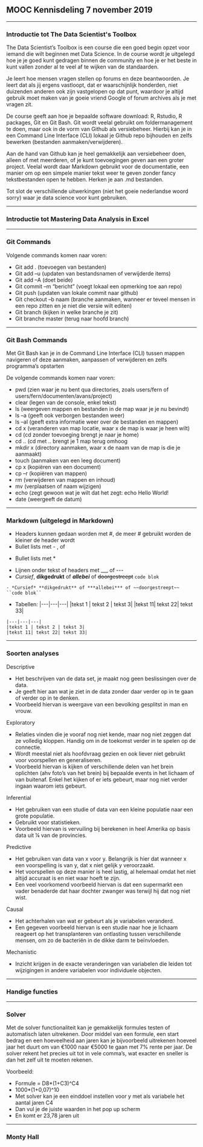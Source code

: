 ## MOOC Kennisdeling 7 november 2019
___
### Introductie tot The Data Scientist's Toolbox
The Data Scientist’s Toolbox is een course die een goed begin opzet voor iemand die wilt beginnen met Data Science.
In de course wordt je uitgelegd hoe je je goed kunt gedragen binnen de community en hoe je er het beste in kunt vallen zonder al te veel af te wijken van de standaarden.

Je leert hoe mensen vragen stellen op forums en deze beantwoorden. Je leert dat als jij ergens vastloopt, dat er waarschijnlijk honderden, niet duizenden anderen ook zijn vastgelopen op dat punt, waardoor je altijd gebruik moet maken van je goeie vriend Google of forum archives als je met vragen zit. 

De course geeft aan hoe je bepaalde software download: R, Rstudio, R packages, Git en Git Bash. Git wordt veelal gebruikt om foldermanagement te doen, maar ook in de vorm van Github als versiebeheer. Hierbij kan je in een Command Line Interface (CLI) lokaal je Github repo bijhouden en zelfs bewerken (bestanden aanmaken/verwijderen). 

Aan de hand van Github kan je heel gemakkelijk aan versiebeheer doen, alleen of met meerderen, of je kunt toevoegingen geven aan een groter project. Veelal wordt daar Markdown gebruikt voor de documentatie, een manier om op een simpele manier tekst weer te geven zonder fancy tekstbestanden open te hebben. Herken je aan .md bestanden.

Tot slot de verschillende uitwerkingen (niet het goeie nederlandse woord sorry) waar je data science voor kunt gebruiken.
___
### Introductie tot Mastering Data Analysis in Excel

___
### Git Commands
Volgende commands komen naar voren:
- Git add . 	(toevoegen van bestanden)
- Git add –u	(updaten van bestandsnamen of verwijderde items)
- Git add –A 	(doet beide)
- Git commit –m “bericht” 	(voegt lokaal een opmerking toe aan repo)
- Git push 	(updaten van lokale commit naar github) 
- Git checkout –b naam 	(branche aanmaken, wanneer er teveel mensen in een repo zitten en je niet die versie wilt editen)
- Git branch 	(kijken in welke branche je zit)
- Git branche master 	(terug naar hoofd branch)
___
### Git Bash Commands
Met Git Bash kan je in de Command Line Interface (CLI) tussen mappen navigeren of deze aanmaken, aanpassen of verwijderen en zelfs programma’s opstarten

De volgende commands komen naar voren:
- pwd 	(zien waar je nu bent qua directories, zoals users/fern of users/fern/documenten/avans/project)
- clear 	(legen van de console, enkel tekst)
- ls 	(weergeven mappen en bestanden in de map waar je je nu bevindt)
- ls –a 	(geeft ook verborgen bestanden weer)
- ls –al 	(geeft extra informatie weer over de bestanden en mappen)
- cd x	(veranderen van map locatie, waar x de map is waar je heen wilt)
- cd 	(cd zonder toevoeging brengt je naar je home)
- cd ..	(cd met .. brengt je 1 map terug omhoog
- mkdir x 	(directory aanmaken, waar x de naam van de map is die je aanmaakt)
- touch 	(aanmaken van een leeg document)
- cp x	(kopiëren van een document)
- cp –r 	(kopiëren van mappen)
- rm 	(verwijderen van mappen en inhoud)
- mv	(verplaatsen of naam wijzigen)
- echo	(zegt gewoon wat je wilt dat het zegt: echo Hello World!
- date	(weergeeft de datum)
___
### Markdown (uitgelegd in Markdown)
- Headers kunnen gedaan worden met #, de meer # gebruikt worden de kleiner de header wordt
- Bullet lists met - , of
* Bullet lists met * 
- Lijnen onder tekst of headers met ___ of ---
- *Cursief*, **dikgedrukt** of ***allebei*** of ~~doorgestreept~~ ``code blok``
```
- *Cursief* **dikgedrukt** of ***allebei*** of ~~doorgestreept~~ ``code blok``
```
- Tabellen:
|---|---|---|
|tekst 1 | tekst 2 | tekst 3|
|tekst 11| tekst 22| tekst 33|
```
|---|---|---|
|tekst 1 | tekst 2 | tekst 3|
|tekst 11| tekst 22| tekst 33|
```
___
### Soorten analyses
Descriptive
- Het beschrijven van de data set, je maakt nog geen beslissingen over de data. 
- Je geeft hier aan wat je ziet in de data zonder daar verder op in te gaan of verder op in te denken.
- Voorbeeld hiervan is weergave van een bevolking gesplitst in man en vrouw.

Exploratory
- Relaties vinden die je vooraf nog niet kende, maar nog niet zeggen dat ze volledig kloppen. Handig om in de toekomst verder in te spelen op de connectie.
- Wordt meestal niet als hoofdvraag gezien en ook liever niet gebruikt voor voorspellen en generaliseren. 
- Voorbeeld hiervan is kijken of verschillende delen van het brein oplichten (ahv foto’s van het brein) bij bepaalde events in het lichaam of van buitenaf. Enkel het kijken of er iets gebeurt, maar nog niet verder ingaan waarom iets gebeurt.

Inferential
- Het gebruiken van een studie of data van een kleine populatie naar een grote populatie.
- Gebruikt voor statistieken.
- Voorbeeld hiervan is vervuiling bij berekenen in heel Amerika op basis data uit ¼ van de provincies. 

Predictive
- Het gebruiken van data van x voor y. Belangrijk is hier dat wanneer x een voorspelling is van y, dat x niet gelijk y veroorzaakt.
- Het voorspellen op deze manier is heel lastig, al helemaal omdat het niet altijd accuraat is en niet waar hoeft te zijn.
- Een veel voorkomend voorbeeld hiervan is dat een supermarkt een vader benaderde dat haar dochter zwanger was terwijl hij dat nog niet wist.

Causal
- Het achterhalen van wat er gebeurt als je variabelen veranderd.
- Een gegeven voorbeeld hiervan is een studie naar hoe je lichaam reageert op het transplanteren van ontlasting tussen verschillende mensen, om zo de bacteriën in de dikke darm te beïnvloeden.

Mechanistic
- Inzicht krijgen in de exacte veranderingen van variabelen die leiden tot wijzigingen in andere variabelen voor individuele objecten.
___
### Handige functies
___
### Solver
Met de solver functionaliteit kan je gemakkelijk formules testen of automatisch laten uitrekenen. Door middel van een formule, een start bedrag en een hoeveelheid aan jaren kan je bijvoorbeeld uitrekenen hoeveel jaar het duurt om van €1000 naar €5000 te gaan met 7% rente per jaar. De solver rekent het precies uit tot in vele comma’s, wat exacter en sneller is dan het zelf uit te moeten rekenen.

Voorbeeld:
- Formule = D8*(1+C3)^C4
- 1000*(1+0,07)^10
- Met solver kan je een einddoel instellen voor y met als variabele het aantal jaren C4
- Dan vul je de juiste waarden in het pop up scherm
- En komt er 23,78 jaren uit

___
### Monty Hall



